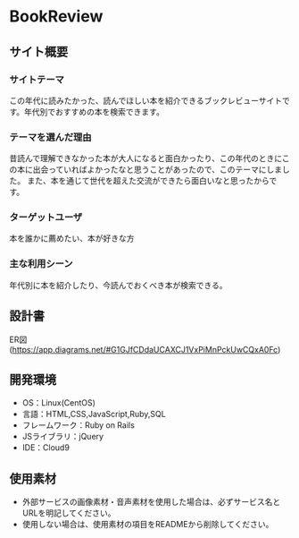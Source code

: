 # BookReview

## サイト概要
### サイトテーマ
この年代に読みたかった、読んでほしい本を紹介できるブックレビューサイトです。年代別でおすすめの本を検索できます。

### テーマを選んだ理由
昔読んで理解できなかった本が大人になると面白かったり、この年代のときにこの本に出会っていればよかったなと思うことがあったので、このテーマにしました。
また、本を通じて世代を超えた交流ができたら面白いなと思ったからです。

### ターゲットユーザ
本を誰かに薦めたい、本が好きな方

### 主な利用シーン
年代別に本を紹介したり、今読んでおくべき本が検索できる。

## 設計書
ER図(https://app.diagrams.net/#G1GJfCDdaUCAXCJ1VxPiMnPckUwCQxA0Fc)

## 開発環境
- OS：Linux(CentOS)
- 言語：HTML,CSS,JavaScript,Ruby,SQL
- フレームワーク：Ruby on Rails
- JSライブラリ：jQuery
- IDE：Cloud9

## 使用素材
- 外部サービスの画像素材・音声素材を使用した場合は、必ずサービス名とURLを明記してください。
- 使用しない場合は、使用素材の項目をREADMEから削除してください。